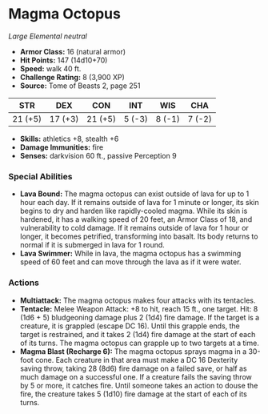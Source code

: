 # Magma Octopus

*Large* *Elemental* *neutral*

- **Armor Class:** 16 (natural armor)
- **Hit Points:** 147 (14d10+70)
- **Speed:** walk 40 ft.
- **Challenge Rating:** 8 (3,900 XP)
- **Source:** Tome of Beasts 2, page 251

| STR | DEX | CON | INT | WIS | CHA |
| --- | --- | --- | --- | --- | --- |
| 21 (+5) | 17 (+3) | 21 (+5) | 5 (-3) | 8 (-1) | 7 (-2) |

- **Skills:** athletics +8, stealth +6
- **Damage Immunities:** fire
- **Senses:** darkvision 60 ft., passive Perception 9

### Special Abilities

- **Lava Bound:** The magma octopus can exist outside of lava for up to 1 hour each day. If it remains outside of lava for 1 minute or longer, its skin begins to dry and harden like rapidly-cooled magma. While its skin is hardened, it has a walking speed of 20 feet, an Armor Class of 18, and vulnerability to cold damage. If it remains outside of lava for 1 hour or longer, it becomes petrified, transforming into basalt. Its body returns to normal if it is submerged in lava for 1 round.
- **Lava Swimmer:** While in lava, the magma octopus has a swimming speed of 60 feet and can move through the lava as if it were water.

### Actions

- **Multiattack:** The magma octopus makes four attacks with its tentacles.
- **Tentacle:** Melee Weapon Attack: +8 to hit, reach 15 ft., one target. Hit: 8 (1d6 + 5) bludgeoning damage plus 2 (1d4) fire damage. If the target is a creature, it is grappled (escape DC 16). Until this grapple ends, the target is restrained, and it takes 2 (1d4) fire damage at the start of each of its turns. The magma octopus can grapple up to two targets at a time.
- **Magma Blast (Recharge 6):** The magma octopus sprays magma in a 30-foot cone. Each creature in that area must make a DC 16 Dexterity saving throw, taking 28 (8d6) fire damage on a failed save, or half as much damage on a successful one. If a creature fails the saving throw by 5 or more, it catches fire. Until someone takes an action to douse the fire, the creature takes 5 (1d10) fire damage at the start of each of its turns.


